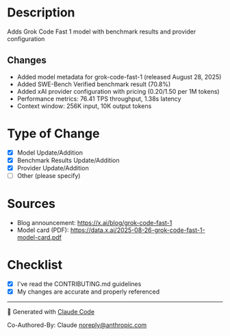 # Description

Adds Grok Code Fast 1 model with benchmark results and provider configuration

## Changes
- Added model metadata for grok-code-fast-1 (released August 28, 2025)
- Added SWE-Bench Verified benchmark result (70.8%)
- Added xAI provider configuration with pricing ($0.20/$1.50 per 1M tokens)
- Performance metrics: 76.41 TPS throughput, 1.38s latency
- Context window: 256K input, 10K output tokens

# Type of Change

- [x] Model Update/Addition
- [x] Benchmark Results Update/Addition
- [x] Provider Update/Addition
- [ ] Other (please specify)

# Sources

- Blog announcement: https://x.ai/blog/grok-code-fast-1
- Model card (PDF): https://data.x.ai/2025-08-26-grok-code-fast-1-model-card.pdf

# Checklist

- [x] I've read the CONTRIBUTING.md guidelines
- [x] My changes are accurate and properly referenced

---

🤖 Generated with [Claude Code](https://claude.com/claude-code)

Co-Authored-By: Claude <noreply@anthropic.com>
